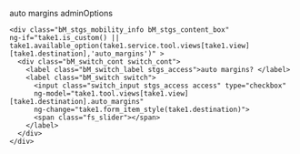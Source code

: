 auto margins adminOptions

	<div class="bM_stgs_mobility_info bM_stgs_content_box"
	ng-if="take1.is_custom() || take1.available_option(take1.service.tool.views[take1.view][take1.destination],'auto_margins')" >
	  <div class="bM_switch_cont switch_cont">
		<label class="bM_switch_label stgs_access">auto margins? </label>
		<label class="bM_switch switch">
		  <input class="switch_input stgs_access access" type="checkbox"
		  ng-model="take1.tool.views[take1.view][take1.destination].auto_margins"
		  ng-change="take1.form_item_style(take1.destination)">
		  <span class="fs_slider"></span>
		</label>
	  </div>
	</div>